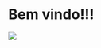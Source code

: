 # Bem vindo!!!
<!-- ![teste](octocat.jpg) -->
![](https://github-readme-stats.vercel.app/api?username=Ondion)
